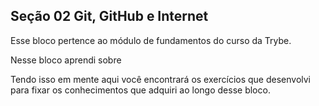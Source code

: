 ## Seção 02 Git, GitHub e Internet

Esse bloco pertence ao módulo de fundamentos do curso da Trybe. 

Nesse bloco aprendi sobre




Tendo isso em mente aqui você encontrará os exercícios que desenvolvi para fixar os conhecimentos que adquiri ao longo desse bloco.
